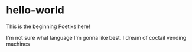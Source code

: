 # hello-world
This is the beginning
Poetixs here!

I'm not sure what language I'm gonna like best.
I dream of coctail vending machines 
